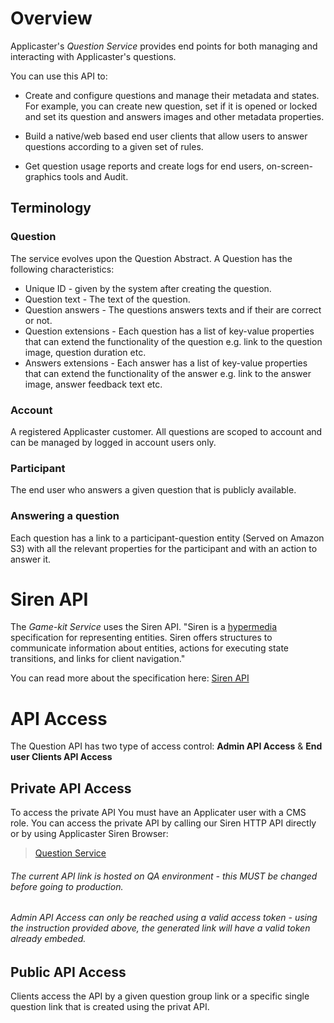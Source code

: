 # Overview

Applicaster's *Question Service* provides end points for both managing and
interacting with Applicaster's questions.

You can use this API to:

* Create and configure questions and manage their metadata and states.
For example, you can create new question, set if it is opened or locked and set its question and answers images and other metadata properties.

* Build a native/web based end user clients that allow users to answer
questions according to a given set of rules.

* Get question usage reports and create logs for end users,
on-screen-graphics tools and Audit.

## Terminology

### Question
The service evolves upon the Question Abstract.
A Question has the following characteristics:

* Unique ID - given by the system after creating the question.
* Question text - The text of the question.
* Question answers - The questions answers texts and if their
are correct or not.
* Question extensions - Each question has a list of key-value properties that can extend the
functionality of the question e.g. link to the question image, question duration etc.
* Answers extensions - Each answer has a list of key-value properties that can extend the
functionality of the answer e.g. link to the answer image, answer feedback text etc.

### Account
A registered Applicaster customer. All questions are scoped to account
and can be managed by logged in account users only.

### Participant
The end user who answers a given question that is publicly available.


### Answering a question
Each question has a link to a participant-question entity (Served on Amazon S3)
with all the relevant properties for the participant and with an action to answer it.

# Siren API

The *Game-kit Service* uses the Siren API.
"Siren is a [hypermedia](http://www.wikiwand.com/en/HATEOAS) specification for
representing entities. Siren offers structures to communicate information about
entities, actions for executing state transitions, and links for client
navigation."

You can read more about the specification here: [Siren API](https://github.com/kevinswiber/siren)

# API Access

The Question API has two type of access control: **Admin API Access** & **End user Clients API Access**


## Private API Access

To access the private API You must have an Applicater user with a CMS role. You can access the private API by calling our Siren HTTP API directly or by using Applicaster Siren Browser:
<blockquote><a class="access_token" href="http://applicaster.github.io/siren-browser/#/siren-browser?url=http%3A%2F%2Fec2-54-90-171-166.compute-1.amazonaws.com%2Fadmin%3Faccess_token%3DACCESSTOKEN">Question Service</a></blockquote>

###### The current API link is hosted on QA environment - this MUST be changed before going to production.


###### Admin API Access can only be reached using a valid access token - using the instruction provided above, the generated link will have a valid token already embeded.


## Public API Access
Clients access the API by a given question group link or a specific single
question link that is created using the privat API.
